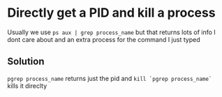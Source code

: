 # Directly get a PID and kill a process
Usually we use `ps aux | grep process_name` but that returns lots of info I dont care about and an extra process for the command I just typed

## Solution

`pgrep process_name` returns just the pid and ``kill `pgrep process_name` `` kills it direclty
